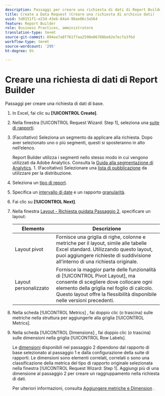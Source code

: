 ```yaml
---
description: Passaggi per creare una richiesta di dati di Report Builder di base.
title: Create a Data Request (Creare una richiesta di archivio dati)
uuid: 5d0151f1-e23d-43eb-84a4-96ae06c3a564
feature: Report Builder
role: Business Practices, amministratore
translation-type: tm+mt
source-git-commit: 894ee7a8f761f7aa2590e06708be82e7ecfa3f6d
workflow-type: tm+mt
source-wordcount: '295'
ht-degree: 6%

---
```



# Creare una richiesta di dati di Report Builder

Passaggi per creare una richiesta di dati di base.

1. In Excel, fai clic su **[!UICONTROL Create]**.
1. Nella finestra [!UICONTROL Request Wizard: Step 1], seleziona una [suite di rapporti](/help/analyze/report-builder/data-requests/selecting-report-suites/t-select-report-suites.md).
1. (Facoltativo) Seleziona un segmento da applicare alla richiesta. Dopo aver selezionato uno o più segmenti, questi si sposteranno in alto nell’elenco.

   Report Builder utilizza i segmenti nello stesso modo in cui vengono utilizzati da Adobe Analytics. Consulta la [Guida alla segmentazione di Analytics](https://docs.adobe.com/content/help/it-IT/analytics/components/segmentation/seg-home.html). 1. (Facoltativo) Selezionare una [lista di pubblicazione](/help/analyze/report-builder/data-requests/allow-publishing-list-overrides.md) da utilizzare per la distribuzione.
1. Seleziona un [tipo di report](/help/analyze/report-builder/data-requests/c-report-types/select-report-types.md).
1. Specifica un [intervallo di date](/help/analyze/report-builder/data-requests/configuring-report-dates/custom-calendar.md) e un rapporto [granularità](/help/analyze/report-builder/data-requests/configuring-report-dates/granularity.md).
1. Fai clic su **[!UICONTROL Next]**.
1. Nella finestra [Layout - Richiesta guidata Passaggio 2](/help/analyze/report-builder/layout/layout.md), specificare un layout:

   | Elemento | Descrizione |
   |---|---|
   | Layout pivot | Fornisce una griglia di righe, colonne e metriche per il layout, simile alle tabelle Excel standard. Utilizzando questo layout, puoi aggiungere richieste di suddivisione all’interno di una richiesta originale. |
   | Layout personalizzato | Fornisce la maggior parte delle funzionalità di [!UICONTROL Pivot Layout], ma consente di scegliere dove collocare ogni elemento della griglia nel foglio di calcolo. Questo layout offre la flessibilità disponibile nelle versioni precedenti. |

1. Nella scheda [!UICONTROL Metrics] , fai doppio clic (o trascina) sulle metriche nella struttura per aggiungerle alla griglia [!UICONTROL Metrics].
1. Nella scheda [!UICONTROL Dimensions] , fai doppio clic (o trascina) sulle dimensioni nella griglia [!UICONTROL Row Labels].

   Le [dimensioni](https://docs.adobe.com/content/help/en/analytics/analyze/report-builder/layout/filter-dimenson/filter-dimensions.html) disponibili nel passaggio 2 dipendono dal rapporto di base selezionato al passaggio 1 e dalla configurazione della suite di rapporti. Le dimensioni sono elementi correlati, correlati o sono una classificazione della metrica del tipo di rapporto originale selezionata nella finestra [!UICONTROL Request Wizard: Step 1]. Aggiungi più di una dimensione al passaggio 2 per creare un raggruppamento nella richiesta di dati.

   Per ulteriori informazioni, consulta [Aggiungere metriche e Dimension](/help/analyze/report-builder/layout/c-metrics-dimensions/t-add-metrics-and-dimensions.md) .
